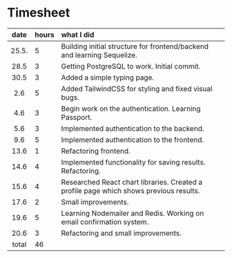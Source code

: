 # Timesheet

| date  | hours | what I did  |
| :----:|:------| :-----|
| 25.5. | 5     | Building initial structure for frontend/backend and learning Sequelize. |
| 28.5  | 3     | Getting PostgreSQL to work. Initial commit. |
| 30.5  | 3     | Added a simple typing page. |
| 2.6   | 5     | Added TailwindCSS for styling and fixed visual bugs. |
| 4.6   | 3     | Begin work on the authentication. Learning Passport. |
| 5.6   | 3     | Implemented authentication to the backend. |
| 9.6   | 5     | Implemented authentication to the frontend. |
| 13.6  | 1     | Refactoring frontend. |
| 14.6  | 4     | Implemented functionality for saving results. Refactoring. |
| 15.6  | 4     | Researched React chart libraries. Created a profile page which shows previous results. |
| 17.6  | 2     | Small improvements. |
| 19.6  | 5     | Learning Nodemailer and Redis. Working on email confirmation system. |
| 20.6  | 3     | Refactoring and small improvements. |
| total | 46    | |